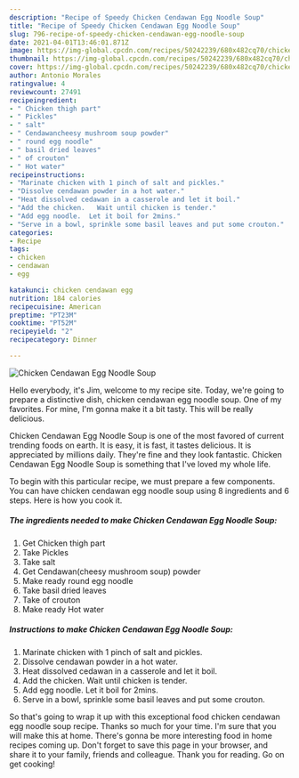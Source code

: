 ```yaml
---
description: "Recipe of Speedy Chicken Cendawan Egg Noodle Soup"
title: "Recipe of Speedy Chicken Cendawan Egg Noodle Soup"
slug: 796-recipe-of-speedy-chicken-cendawan-egg-noodle-soup
date: 2021-04-01T13:46:01.871Z
image: https://img-global.cpcdn.com/recipes/50242239/680x482cq70/chicken-cendawan-egg-noodle-soup-recipe-main-photo.jpg
thumbnail: https://img-global.cpcdn.com/recipes/50242239/680x482cq70/chicken-cendawan-egg-noodle-soup-recipe-main-photo.jpg
cover: https://img-global.cpcdn.com/recipes/50242239/680x482cq70/chicken-cendawan-egg-noodle-soup-recipe-main-photo.jpg
author: Antonio Morales
ratingvalue: 4
reviewcount: 27491
recipeingredient:
- " Chicken thigh part"
- " Pickles"
- " salt"
- " Cendawancheesy mushroom soup powder"
- " round egg noodle"
- " basil dried leaves"
- " of crouton"
- " Hot water"
recipeinstructions:
- "Marinate chicken with 1 pinch of salt and pickles."
- "Dissolve cendawan powder in a hot water."
- "Heat dissolved cedawan in a casserole and let it boil."
- "Add the chicken.   Wait until chicken is tender."
- "Add egg noodle.  Let it boil for 2mins."
- "Serve in a bowl, sprinkle some basil leaves and put some crouton."
categories:
- Recipe
tags:
- chicken
- cendawan
- egg

katakunci: chicken cendawan egg 
nutrition: 184 calories
recipecuisine: American
preptime: "PT23M"
cooktime: "PT52M"
recipeyield: "2"
recipecategory: Dinner

---
```



![Chicken Cendawan Egg Noodle Soup](https://img-global.cpcdn.com/recipes/50242239/680x482cq70/chicken-cendawan-egg-noodle-soup-recipe-main-photo.jpg)

Hello everybody, it's Jim, welcome to my recipe site. Today, we're going to prepare a distinctive dish, chicken cendawan egg noodle soup. One of my favorites. For mine, I'm gonna make it a bit tasty. This will be really delicious.

Chicken Cendawan Egg Noodle Soup is one of the most favored of current trending foods on earth. It is easy, it is fast, it tastes delicious. It is appreciated by millions daily. They're fine and they look fantastic. Chicken Cendawan Egg Noodle Soup is something that I've loved my whole life.




To begin with this particular recipe, we must prepare a few components. You can have chicken cendawan egg noodle soup using 8 ingredients and 6 steps. Here is how you cook it.

<!--inarticleads1-->

##### The ingredients needed to make Chicken Cendawan Egg Noodle Soup:

1. Get  Chicken thigh part
1. Take  Pickles
1. Take  salt
1. Get  Cendawan(cheesy mushroom soup) powder
1. Make ready  round egg noodle
1. Take  basil dried leaves
1. Take  of crouton
1. Make ready  Hot water




<!--inarticleads2-->

##### Instructions to make Chicken Cendawan Egg Noodle Soup:

1. Marinate chicken with 1 pinch of salt and pickles.
1. Dissolve cendawan powder in a hot water.
1. Heat dissolved cedawan in a casserole and let it boil.
1. Add the chicken.   Wait until chicken is tender.
1. Add egg noodle.  Let it boil for 2mins.
1. Serve in a bowl, sprinkle some basil leaves and put some crouton.




So that's going to wrap it up with this exceptional food chicken cendawan egg noodle soup recipe. Thanks so much for your time. I'm sure that you will make this at home. There's gonna be more interesting food in home recipes coming up. Don't forget to save this page in your browser, and share it to your family, friends and colleague. Thank you for reading. Go on get cooking!
